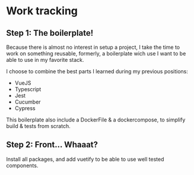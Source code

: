# Work tracking

## Step 1: The boilerplate!

Because there is almost no interest in setup a project, I take the time to work on something reusable, formerly, a boilerplate wich use I want to be able to use in my favorite stack.

I choose to combine the best parts I learned during my previous positions:
- VueJS
- Typescript
- Jest
- Cucumber
- Cypress

This boilerplate also include a DockerFile & a dockercompose, to simplify build & tests from scratch.

## Step 2: Front... Whaaat?

Install all packages, and add vuetify to be able to use well tested components.


